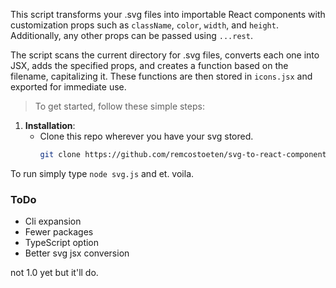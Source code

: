 This script transforms your .svg files into importable React components with customization props such as `className`, `color`, `width`, and `height`. Additionally, any other props can be passed using `...rest`.

The script scans the current directory for .svg files, converts each one into JSX, adds the specified props, and creates a function based on the filename, capitalizing it. These functions are then stored in `icons.jsx` and exported for immediate use.

> To get started, follow these simple steps:

1. **Installation**:
   - Clone this repo wherever you have your svg stored.
     ```bash
     git clone https://github.com/remcostoeten/svg-to-react-component-icon-generator.git
     ```
  To run simply type ```node svg.js``` and et. voila.


### ToDo
- Cli expansion
- Fewer packages
- TypeScript option
- Better svg jsx conversion

not 1.0 yet but it'll do.